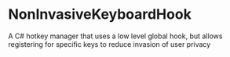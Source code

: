 # NonInvasiveKeyboardHook
A C# hotkey manager that uses a low level global hook, but allows registering for specific keys to reduce invasion of user privacy
